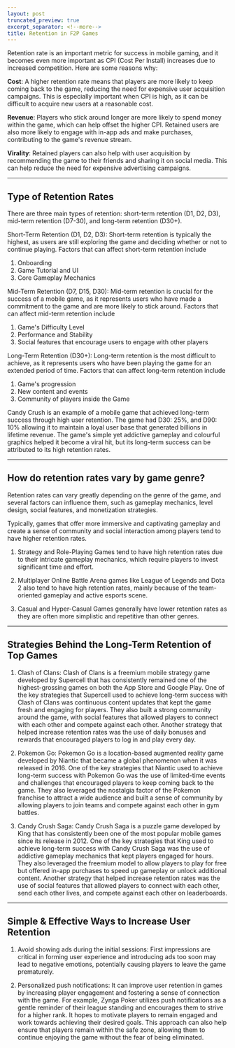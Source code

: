 ```yaml
---
layout: post
truncated_preview: true
excerpt_separator: <!--more-->
title: Retention in F2P Games	
---
```


Retention rate is an important metric for success in mobile gaming, and it becomes even more important as CPI (Cost Per Install) increases due to increased competition. Here are some reasons why:

**Cost**: A higher retention rate means that players are more likely to keep coming back to the game, reducing the need for expensive user acquisition campaigns. This is especially important when CPI is high, as it can be difficult to acquire new users at a reasonable cost.

**Revenue**: Players who stick around longer are more likely to spend money within the game, which can help offset the higher CPI. Retained users are also more likely to engage with in-app ads and make purchases, contributing to the game's revenue stream.

**Virality**: Retained players can also help with user acquisition by recommending the game to their friends and sharing it on social media. This can help reduce the need for expensive advertising campaigns.
<!--more-->
---

## Type of Retention Rates

There are three main types of retention: short-term retention (D1, D2, D3), mid-term retention (D7-30), and long-term retention (D30+).

Short-Term Retention (D1, D2, D3): Short-term retention is typically the highest, as users are still exploring the game and deciding whether or not to continue playing. Factors that can affect short-term retention include 

1. Onboarding 
2. Game Tutorial and UI 
3. Core Gameplay Mechanics

Mid-Term Retention (D7, D15, D30): Mid-term retention is crucial for the success of a mobile game, as it represents users who have made a commitment to the game and are more likely to stick around. Factors that can affect mid-term retention include 

1. Game's Difficulty Level
2. Performance and Stability
3. Social features that encourage users to engage with other players

Long-Term Retention (D30+): Long-term retention is the most difficult to achieve, as it represents users who have been playing the game for an extended period of time. Factors that can affect long-term retention include 

1. Game's progression
2. New content and events
3. Community of players inside the Game 

Candy Crush is an example of a mobile game that achieved long-term success through high user retention. The game had D30: 25%, and D90: 10% allowing it to maintain a loyal user base that generated billions in lifetime revenue. The game's simple yet addictive gameplay and colourful graphics helped it become a viral hit, but its long-term success can be attributed to its high retention rates. 

---

## How do retention rates vary by game genre? 

Retention rates can vary greatly depending on the genre of the game, and several factors can influence them, such as gameplay mechanics, level design, social features, and monetization strategies. 

Typically, games that offer more immersive and captivating gameplay and create a sense of community and social interaction among players tend to have higher retention rates. 

1. Strategy and Role-Playing Games tend to have high retention rates due to their intricate gameplay mechanics, which require players to invest significant time and effort. 

2. Multiplayer Online Battle Arena games like League of Legends and Dota 2 also tend to have high retention rates, mainly because of the team-oriented gameplay and active esports scene. 

3. Casual and Hyper-Casual Games generally have lower retention rates as they are often more simplistic and repetitive than other genres. 


---

## Strategies Behind the Long-Term Retention of Top Games

1. Clash of Clans: Clash of Clans is a freemium mobile strategy game developed by Supercell that has consistently remained one of the highest-grossing games on both the App Store and Google Play. One of the key strategies that Supercell used to achieve long-term success with Clash of Clans was continuous content updates that kept the game fresh and engaging for players. They also built a strong community around the game, with social features that allowed players to connect with each other and compete against each other. Another strategy that helped increase retention rates was the use of daily bonuses and rewards that encouraged players to log in and play every day.

2. Pokemon Go: Pokemon Go is a location-based augmented reality game developed by Niantic that became a global phenomenon when it was released in 2016. One of the key strategies that Niantic used to achieve long-term success with Pokemon Go was the use of limited-time events and challenges that encouraged players to keep coming back to the game. They also leveraged the nostalgia factor of the Pokemon franchise to attract a wide audience and built a sense of community by allowing players to join teams and compete against each other in gym battles.

3. Candy Crush Saga: Candy Crush Saga is a puzzle game developed by King that has consistently been one of the most popular mobile games since its release in 2012. One of the key strategies that King used to achieve long-term success with Candy Crush Saga was the use of addictive gameplay mechanics that kept players engaged for hours. They also leveraged the freemium model to allow players to play for free but offered in-app purchases to speed up gameplay or unlock additional content. Another strategy that helped increase retention rates was the use of social features that allowed players to connect with each other, send each other lives, and compete against each other on leaderboards.

--- 

## Simple & Effective Ways to Increase User Retention 

1. Avoid showing ads during the initial sessions: First impressions are critical in forming user experience and introducing ads too soon may lead to negative emotions, potentially causing players to leave the game prematurely. 

2. Personalized push notifications:  It can improve user retention in games by increasing player engagement and fostering a sense of connection with the game. For example, Zynga Poker utilizes push notifications as a gentle reminder of their league standing and encourages them to strive for a higher rank. It hopes to motivate players to remain engaged and work towards achieving their desired goals. This approach can also help ensure that players remain within the safe zone, allowing them to continue enjoying the game without the fear of being eliminated.

<to be continued>